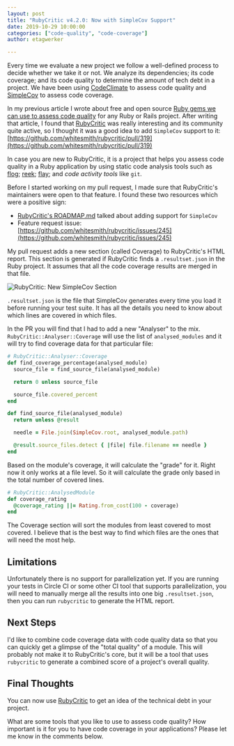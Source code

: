 ```yaml
---
layout: post
title: "RubyCritic v4.2.0: Now with SimpleCov Support"
date: 2019-10-29 10:00:00
categories: ["code-quality", "code-coverage"]
author: etagwerker

---
```


Every time we evaluate a new project we follow a well-defined process to decide
whether we take it or not. We analyze its dependencies; its code coverage; and
its code quality to determine the amount of tech debt in a project. We have been
using [CodeClimate](https://codeclimate.com) to assess code quality
and [SimpleCov](https://github.com/colszowka/simplecov) to assess code coverage.

In my previous article I wrote about free and open source [Ruby gems we can use to assess code quality](https://www.fastruby.io/blog/ruby/quality/code-quality-ruby-gems.html) for any Ruby or
Rails project. After writing that article, I found that [RubyCritic](https://github.com/whitesmith/rubycritic)
was really interesting and its community quite active, so I thought it was a good
idea to add `SimpleCov` support to it: [https://github.com/whitesmith/rubycritic/pull/319](https://github.com/whitesmith/rubycritic/pull/319)

<!--more-->

In case you are new to RubyCritic, it is a project that helps you assess code
quality in a Ruby application by using static code analysis tools such as
[flog](https://github.com/seattlerb/flog); [reek](https://github.com/troessner/reek);
[flay](https://github.com/seattlerb/flay); and _code activity tools_ like `git`.

Before I started working on my pull request, I made sure that RubyCritic's
maintainers were open to that feature. I found these two resources which were
a positive sign:

- [RubyCritic's ROADMAP.md](https://github.com/whitesmith/rubycritic/blob/master/ROADMAP.md)
talked about adding support for `SimpleCov`
- Feature request issue: [https://github.com/whitesmith/rubycritic/issues/245](https://github.com/whitesmith/rubycritic/issues/245)

My pull request adds a new section (called Coverage) to RubyCritic's HTML report.
This section is generated if RubyCritic finds a `.resultset.json` in the Ruby
project. It assumes that all the code coverage results are merged in that file.

<img src="/blog/assets/images/rubycritic-simplecov-sample.png" alt="RubyCritic: New SimpleCov Section">

`.resultset.json` is the file that SimpleCov generates every time you load it
before running your test suite. It has all the details you need to know about
which lines are covered in which files.

In the PR you will find that I had to add a new "Analyser" to the mix.
`RubyCritic::Analyser::Coverage` will use the list of `analysed_modules` and
it will try to find coverage data for that particular file:

```ruby
# RubyCritic::Analyser::Coverage
def find_coverage_percentage(analysed_module)
  source_file = find_source_file(analysed_module)

  return 0 unless source_file

  source_file.covered_percent
end

def find_source_file(analysed_module)
  return unless @result

  needle = File.join(SimpleCov.root, analysed_module.path)

  @result.source_files.detect { |file| file.filename == needle }
end
```

Based on the module's coverage, it will calculate the "grade" for it. Right now
it only works at a file level. So it will calculate the grade only based in the
total number of covered lines.

```ruby
# RubyCritic::AnalysedModule
def coverage_rating
  @coverage_rating ||= Rating.from_cost(100 - coverage)
end
```

The Coverage section will sort the modules from least covered to most covered.
I believe that is the best way to find which files are the ones that will need
the most help.

## Limitations

Unfortunately there is no support for parallelization yet. If you are running
your tests in Circle CI or some other CI tool that supports parallelization,
you will need to manually merge all the results into one big `.resultset.json`,
then you can run `rubycritic` to generate the HTML report.

## Next Steps

I'd like to combine code coverage data with code quality data so that you can
quickly get a glimpse of the "total quality" of a module. This will probably not
make it to RubyCritic's core, but it will be a tool that uses `rubycritic` to
generate a combined score of a project's overall quality.

## Final Thoughts

You can now use [RubyCritic](https://rubygems.org/gems/rubycritic) to get an
idea of the technical debt in your project.

What are some tools that you like to use to assess code quality? How important
is it for you to have code coverage in your applications? Please let me know
in the comments below.
